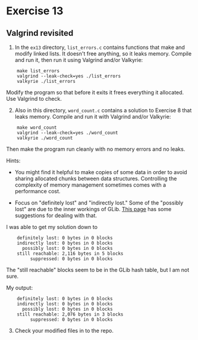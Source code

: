 # Exercise 13
## Valgrind revisited



1) In the `ex13` directory, `list_errors.c` contains functions that make and modify linked lists.
It doesn't free anything, so it leaks memory.  Compile and run it, then run it using Valgrind and/or
Valkyrie:

```
    make list_errors
    valgrind --leak-check=yes ./list_errors
    valkyrie ./list_errors
```

Modify the program so that before it exits it frees everything it allocated.  Use Valgrind to check.

2) Also in this directory, `word_count.c` contains a solution to Exercise 8 that leaks memory.
Compile and run it with Valgrind and/or Valkyrie:

```
    make word_count
    valgrind --leak-check=yes ./word_count
    valkyrie ./word_count
```

Then make the program run cleanly with no memory errors and no leaks.

Hints:

* You might find it helpful to make copies of some data in order to
  avoid sharing allocated chunks between data structures.  Controlling
  the complexity of memory management sometimes comes with a
  performance cost.

* Focus on "definitely lost" and "indirectly lost."  Some of the
  "possibly lost" are due to the inner workings of GLib.  [This
  page](https://wiki.gnome.org/Valgrind) has some suggestions for
  dealing with that.

I was able to get my solution down to

```
    definitely lost: 0 bytes in 0 blocks
    indirectly lost: 0 bytes in 0 blocks
      possibly lost: 0 bytes in 0 blocks
    still reachable: 2,116 bytes in 5 blocks
         suppressed: 0 bytes in 0 blocks
```

The "still reachable" blocks seem to be in the GLib hash table, but I
am not sure.

My output:
```
    definitely lost: 0 bytes in 0 blocks
    indirectly lost: 0 bytes in 0 blocks
      possibly lost: 0 bytes in 0 blocks
    still reachable: 2,076 bytes in 3 blocks
         suppressed: 0 bytes in 0 blocks
```

3) Check your modified files in to the repo.
